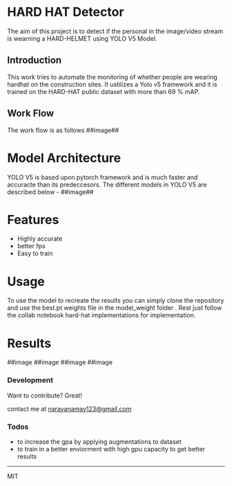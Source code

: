 # HARD HAT Detector
The aim of this project is to detect if the personal in the image/video stream is wearning a HARD-HELMET using YOLO V5 Model.
## Introduction
This work tries to automate the monitoring of whether people are wearing hardhat on the construction sites. It ustilizes a Yolo v5 framework and it is trained on the HARD-HAT public dataset with more than 69 % mAP.
## Work Flow
The work flow is as follows
##image##

# Model Architecture 
YOLO V5 is based upon pytorch framework and is much faster and accuracte than its predeccesors.
The different models in YOLO V5 are described below -
##image##
#  Features

  - Highly accurate
  - better fps
  - Easy to train

# Usage
To use the model to recreate the results you can simply clone the repository and use the best.pt weights file in the model_weight folder . Rest just follow the collab notebook hard-hat implementations for implementation.

# Results
##image
##image
##image
##image


### Development

Want to contribute? Great!

contact me at narayanamay123@gmail.com
### Todos

 
 - to increase the gpa by applying augmentations to dataset
 - to train in a better enviorment with high gpu capacity to get better results
----

MIT
